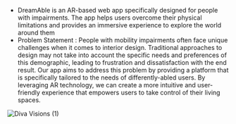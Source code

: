 - DreamAble is an AR-based web app specifically designed for people with impairments. The app helps users overcome their physical limitations and provides an immersive experience to explore the world around them
- Problem Statement :
People with mobility impairments often face unique challenges when it comes to interior design. Traditional approaches to design may not take into account the specific needs and preferences of this demographic, leading to frustration and dissatisfaction with the end result.
Our app aims to address this problem by providing a platform that is specifically tailored to the needs of differently-abled users. By leveraging AR technology, we can create a more intuitive and user-friendly experience that empowers users to take control of their living spaces.

![Diva Visions (1)](https://user-images.githubusercontent.com/75380267/230713580-63569f3d-67b6-4c91-a9eb-27d4e63cb4f0.jpg)

